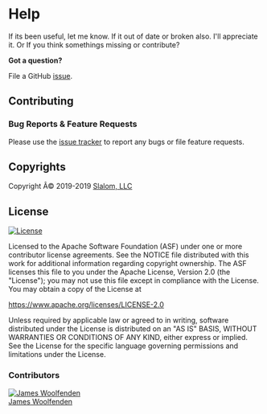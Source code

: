
# Help

If its been useful, let me know. If it out of date or broken also. I'll appreciate it. Or If you think somethings missing or contribute?

**Got a question?**

File a GitHub [issue](https://github.com/JamesWoolfenden/learn-terraform-web/issues).

## Contributing

### Bug Reports & Feature Requests

Please use the [issue tracker](https://github.com/JamesWoolfenden/learn-terraform-web/issues) to report any bugs or file feature requests.

## Copyrights

Copyright Â© 2019-2019 [Slalom, LLC](https://slalom.com)

## License

[![License](https://img.shields.io/badge/License-Apache%202.0-blue.svg)](https://opensource.org/licenses/Apache-2.0)

Licensed to the Apache Software Foundation (ASF) under one
or more contributor license agreements.  See the NOTICE file
distributed with this work for additional information
regarding copyright ownership.  The ASF licenses this file
to you under the Apache License, Version 2.0 (the
"License"); you may not use this file except in compliance
with the License.  You may obtain a copy of the License at

<https://www.apache.org/licenses/LICENSE-2.0>

Unless required by applicable law or agreed to in writing,
software distributed under the License is distributed on an
"AS IS" BASIS, WITHOUT WARRANTIES OR CONDITIONS OF ANY
KIND, either express or implied.  See the License for the
specific language governing permissions and limitations
under the License.

### Contributors

  [![James Woolfenden][jameswoolfenden_avatar]][jameswoolfenden_homepage]<br/>[James Woolfenden][jameswoolfenden_homepage]

  [jameswoolfenden_homepage]: https://github.com/jameswoolfenden
  [jameswoolfenden_avatar]: https://github.com/jameswoolfenden.png?size=150

[logo]: https://gist.githubusercontent.com/JamesWoolfenden/5c457434351e9fe732ca22b78fdd7d5e/raw/15933294ae2b00f5dba6557d2be88f4b4da21201/slalom-logo.png
[website]: https://slalom.com
[github]: https://github.com/jameswoolfenden
[linkedin]: https://www.linkedin.com/company/slalom-consulting/
[twitter]: https://twitter.com/Slalom

[share_twitter]: https://twitter.com/intent/tweet/?text=https://github.com/JamesWoolfenden/learn-terraform-web
[share_linkedin]: https://www.linkedin.com/shareArticle?mini=true&title=github.com/JamesWoolfenden/learn-terraform-web
[share_reddit]: https://reddit.com/submit/?url=https://github.com/JamesWoolfenden/learn-terraform-web
[share_facebook]: https://facebook.com/sharer/sharer.php?u=https://github.com/JamesWoolfenden/learn-terraform-web
[share_email]: mailto:?subject=learn-terraform&body=https://github.com/JamesWoolfenden/learn-terraform-web
